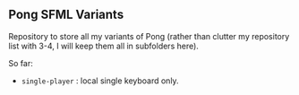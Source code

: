 ## Pong SFML Variants
Repository to store all my variants of Pong (rather than clutter my repository list with 3-4, I will keep them all in subfolders here).

So far:
- `single-player` : local single keyboard only.

